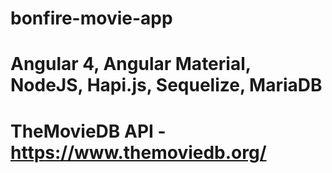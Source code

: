 # bonfire-movie-app

# Angular 4, Angular Material, NodeJS, Hapi.js, Sequelize, MariaDB

# TheMovieDB API - https://www.themoviedb.org/
